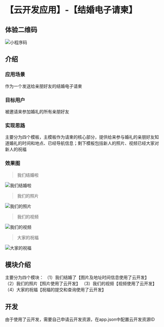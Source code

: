 # 【云开发应用】-【结婚电子请柬】

 ## 体验二维码
![小程序码](./miniprogram/images/readme/miniprogram_code.jpg)

## 介绍
### 应用场景
作为一个发送给亲朋好友的结婚电子请柬

### 目标用户
被邀请来参加婚礼的所有亲朋好友

### 实现思路
主要分为四个模板，主模板作为请柬的核心部分，提供给来参与婚礼的亲朋好友知道婚礼的时间和地点、已经导航信息；剩下模板包括新人的照片、视频已经大家对新人的祝福

### 效果图
> 我们结婚啦

![我们结婚啦](./miniprogram/images/readme/32997c48c2e3715d304b6c6a39966b4e.png)

> 我们的照片

![我们的照片](./miniprogram/images/readme/5807f7cdb9cc03ea52b15caf2702886e.png)

> 我们的视频

![我们的视频](./miniprogram/images/readme/8dd7cc7cb88468ac3d4b4c8db61c842f.png)

> 大家的祝福

![大家的祝福](./miniprogram/images/readme/a72fea7e41f9ebb002d21567529b49d4.png)

## 模块介绍
主要分为四个模块：
（1）我们结婚了【图片及地址时间信息使用了云开发】
（2）我们的照片【照片使用了云开发】
（3）我们的视频【视频使用了云开发】
（4）大家的祝福【祝福的提交和查询使用了云开发】

## 开发
由于使用了云开发，需要自己申请云开发资源，在app.json中配置云开发资源ID
